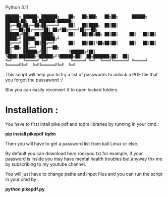 Python 3.11
```
██████╗ ██████╗ ███████╗    ██╗   ██╗███╗   ██╗██╗      ██████╗  ██████╗██╗  ██╗███████╗██████╗ 
██╔══██╗██╔══██╗██╔════╝    ██║   ██║████╗  ██║██║     ██╔═══██╗██╔════╝██║ ██╔╝██╔════╝██╔══██╗
██████╔╝██║  ██║█████╗      ██║   ██║██╔██╗ ██║██║     ██║   ██║██║     █████╔╝ █████╗  ██████╔╝
██╔═══╝ ██║  ██║██╔══╝      ██║   ██║██║╚██╗██║██║     ██║   ██║██║     ██╔═██╗ ██╔══╝  ██╔══██╗
██║     ██████╔╝██║         ╚██████╔╝██║ ╚████║███████╗╚██████╔╝╚██████╗██║  ██╗███████╗██║  ██║
╚═╝     ╚═════╝ ╚═╝          ╚═════╝ ╚═╝  ╚═══╝╚══════╝ ╚═════╝  ╚═════╝╚═╝  ╚═╝╚══════╝╚═╝  ╚═╝
```

This script will help you to try a list of passwords to unlock a PDF file that you forgot the passaword :/

Btw you can easily reconvert it to open locked folders.

# Installation :

You have to first intall pike pdf and tqdm libraries by running in your cmd :

**pip install pikepdf tqdm** 

Then you will have to get a password list from kali Linux or else. 

By default you can download here rockyou.txt for example, if your password is inside you may have mental health troubles but anyway thx me by subscribing to my youtube channel.

You will just have to change paths and input files and you can run the script in your cmd by :

**python pikepdf.py**


